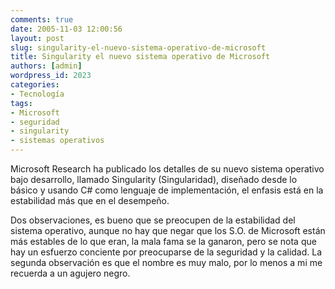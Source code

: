 ```yaml
---
comments: true
date: 2005-11-03 12:00:56
layout: post
slug: singularity-el-nuevo-sistema-operativo-de-microsoft
title: Singularity el nuevo sistema operativo de Microsoft
authors: [admin]
wordpress_id: 2023
categories:
- Tecnología
tags:
- Microsoft
- seguridad
- singularity
- sistemas operativos
---
```


Microsoft Research ha publicado los detalles de su nuevo sistema operativo bajo desarrollo, llamado Singularity (Singularidad), diseñado desde lo básico y usando C# como lenguaje de implementación, el enfasis está en la estabilidad más que en el desempeño.

Dos observaciones, es bueno que se preocupen de la estabilidad del sistema operativo, aunque no hay que negar que los S.O. de Microsoft están más estables de lo que eran, la mala fama se la ganaron, pero se nota que hay un esfuerzo conciente por preocuparse de la seguridad y la calidad.
La segunda observación es que el nombre es muy malo, por lo menos a mi me recuerda a un agujero negro.

